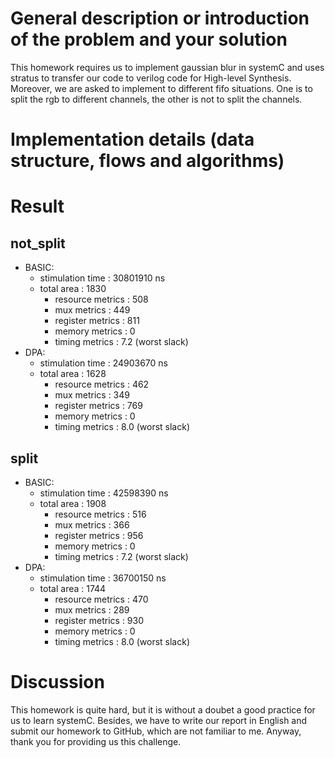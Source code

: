 # General description or introduction of the problem and your solution

This homework requires us to implement gaussian blur in systemC and uses stratus to transfer our code to verilog code for High-level Synthesis. Moreover, we are asked to implement to different fifo situations. One is to split the rgb to different channels, the other is not to split the channels.

# Implementation details (data structure, flows and algorithms)

# Result
## not_split
* BASIC:
    *  stimulation time : 30801910 ns
    *  total area : 1830
        * resource metrics : 508
        * mux metrics : 449
        * register metrics : 811
        * memory metrics : 0
        * timing metrics : 7.2 (worst slack) 
* DPA:
    *  stimulation time : 24903670 ns
    *  total area : 1628
        * resource metrics : 462
        * mux metrics : 349
        * register metrics : 769
        * memory metrics : 0
        * timing metrics : 8.0 (worst slack) 
## split
* BASIC:
    *  stimulation time : 42598390 ns
    *  total area : 1908
        * resource metrics : 516
        * mux metrics : 366
        * register metrics : 956
        * memory metrics : 0
        * timing metrics : 7.2 (worst slack) 
* DPA:
    *  stimulation time : 36700150 ns
    *  total area : 1744
        * resource metrics : 470
        * mux metrics : 289
        * register metrics : 930
        * memory metrics : 0
        * timing metrics : 8.0 (worst slack) 

# Discussion
This homework is quite hard, but it is without a doubet a good practice for us to learn systemC. Besides, we have to write our report in English and submit our homework to GitHub, which are not familiar to me. Anyway, thank you for providing us this challenge.
